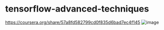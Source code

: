 # tensorflow-advanced-techniques
https://coursera.org/share/57a8fd582799cd0f835d6bad7ec4f145
![image](https://user-images.githubusercontent.com/85043585/147578445-4fbef0ec-5081-41e8-aed9-5a1ea40da4ff.png)

